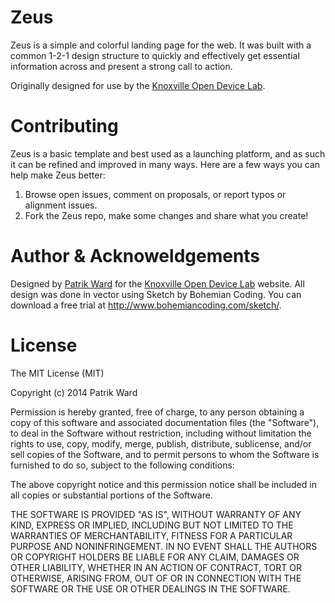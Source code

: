 Zeus
====

Zeus is a simple and colorful landing page for the web. It was built with a common 1-2-1 design structure to quickly and effectively get essential information across and present a strong call to action.

Originally designed for use by the <a href="http://knoxdevicelab.org">Knoxville Open Device Lab</a>.

Contributing
===

Zeus is a basic template and best used as a launching platform, and as such it can be refined and improved in many ways. Here are a few ways you can help make Zeus better:

1. Browse open issues, comment on proposals, or report typos or alignment issues.
2. Fork the Zeus repo, make some changes and share what you create!

Author & Acknoweldgements
===

Designed by <a href="http://patrikward.com">Patrik Ward</a> for the <a href="http://knoxdevicelab.org">Knoxville Open Device Lab</a> website. All design was done in vector using Sketch by Bohemian Coding. You can download a free trial at http://www.bohemiancoding.com/sketch/.

License
===

The MIT License (MIT)

Copyright (c) 2014 Patrik Ward

Permission is hereby granted, free of charge, to any person obtaining a copy of this software and associated documentation files (the "Software"), to deal in the Software without restriction, including without limitation the rights to use, copy, modify, merge, publish, distribute, sublicense, and/or sell copies of the Software, and to permit persons to whom the Software is furnished to do so, subject to the following conditions:

The above copyright notice and this permission notice shall be included in all copies or substantial portions of the Software.

THE SOFTWARE IS PROVIDED "AS IS", WITHOUT WARRANTY OF ANY KIND, EXPRESS OR IMPLIED, INCLUDING BUT NOT LIMITED TO THE WARRANTIES OF MERCHANTABILITY, FITNESS FOR A PARTICULAR PURPOSE AND NONINFRINGEMENT. IN NO EVENT SHALL THE AUTHORS OR COPYRIGHT HOLDERS BE LIABLE FOR ANY CLAIM, DAMAGES OR OTHER LIABILITY, WHETHER IN AN ACTION OF CONTRACT, TORT OR OTHERWISE, ARISING FROM, OUT OF OR IN CONNECTION WITH THE SOFTWARE OR THE USE OR OTHER DEALINGS IN THE SOFTWARE.
